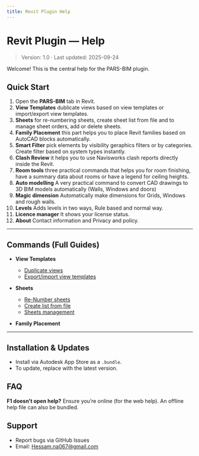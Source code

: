 ```yaml
---
title: Revit Plugin Help
---
```


# Revit Plugin — Help

> Version: 1.0 · Last updated: 2025-09-24

Welcome! This is the central help for the PARS-BIM plugin.

## Quick Start
1. Open the **PARS-BIM** tab in Revit.
2. **View Templates** dublicate views based on view templates or import/export view templates.
3. **Sheets** for re-numbering sheets, create sheet list from file and to manage sheet orders, add or delete sheets.
4. **Family Placement** this part helps you to place Revit families based on AutoCAD blocks automatically.
5. **Smart Filter** pick elements by visibility geraphics filters or by categories. Create filter based on system types instantly.
6. **Clash Review** it helps you to use Navisworks clash reports directly inside the Revit.
7. **Room tools** three practical commands that helps you for room finishing, have a summary data about rooms or have a legend for ceiling heights.
8. **Auto modelling** A very practical command to convert CAD drawings to 3D BIM models automatically (Walls, Windows and doors)
9. **Magic dimension** Automatically make dimensions for Grids, Windows and rough walls.
10. **Levels** Adds levels in two ways, Rule based and normal way.
11. **Licence manager** It shows your license status.
12. **About** Contact information and Privacy and policy.

---

## Commands (Full Guides)
- **View Templates**
  - [Duplicate views](commands/Duplicate-views.md)
  - [Export/import view templates](commands/Export-import-view-templates.md)
  
- **Sheets**
  - [Re-Number sheets](commands/Re-number-sheets.md)
  - [Create list from file](commands/Create-list-from-file.md)
  - [Sheets management](commands/sheets-management.md)
  
 - **Family Placement**


---

## Installation & Updates
- Install via Autodesk App Store as a `.bundle`.
- To update, replace with the latest version.

## FAQ
**F1 doesn’t open help?** Ensure you’re online (for the web help). An offline help file can also be bundled.

## Support
- Report bugs via GitHub Issues
- Email: Hessam.na067@gmail.com
